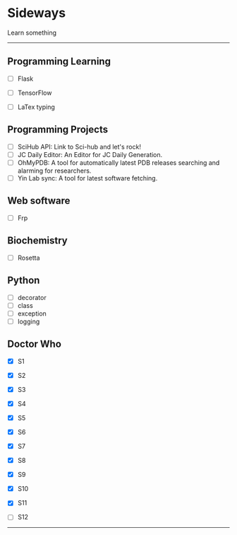 # Sideways
Learn something


----
## Programming Learning
- [ ] Flask
- [ ] TensorFlow
- [ ] LaTex typing



## Programming Projects
- [ ] SciHub API: Link to Sci-hub and let's rock!
- [ ] JC Daily Editor: An Editor for JC Daily Generation.
- [ ] OhMyPDB: A tool for automatically latest PDB releases searching and alarming for researchers.
- [ ] Yin Lab sync: A tool for latest software fetching.

## Web software
- [ ] Frp

## Biochemistry
- [ ] Rosetta

## Python
- [ ] decorator
- [ ] class
- [ ] exception
- [ ] logging

## Doctor Who
- [x] S1
- [x] S2
- [X] S3
- [X] S4
- [X] S5
- [X] S6
- [X] S7
- [X] S8
- [X] S9
- [X] S10
- [X] S11
- [ ] S12



----
